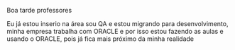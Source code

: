 Boa tarde professores

Eu já estou inserio na área sou QA e estou migrando para desenvolvimento, minha empresa trabalha com ORACLE e por isso estou fazendo as aulas e usando o ORACLE, pois já fica mais próximo da minha realidade 
